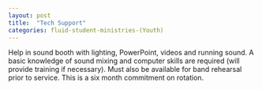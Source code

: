 ```yaml
---
layout: post
title:  "Tech Support"
categories: fluid-student-ministries-(Youth)
---
```


Help in sound booth with lighting, PowerPoint, videos and running sound. A basic knowledge of sound mixing and computer skills are required (will provide training if necessary). Must also be available for band rehearsal prior to service. This is a six month commitment on rotation.  